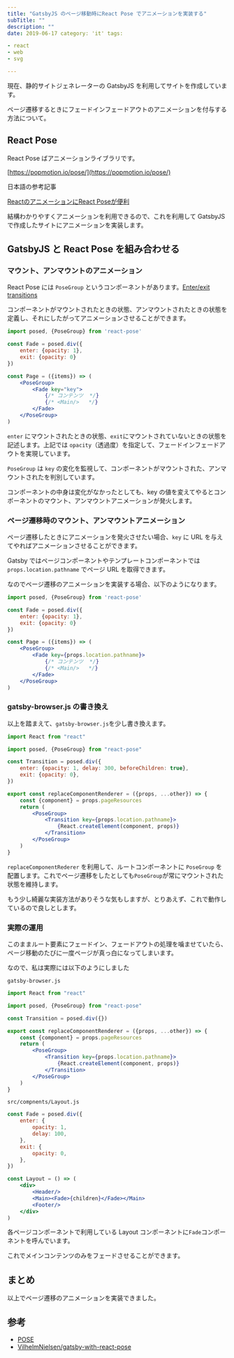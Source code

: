 ```yaml
---
title: "GatsbyJS のページ移動時にReact Pose でアニメーションを実装する"
subTitle: ""
description: ""
date: 2019-06-17 category: 'it' tags:

- react
- web
- svg

---
```


現在、静的サイトジェネレーターの GatsbyJS を利用してサイトを作成しています。

ページ遷移するときにフェードインフェードアウトのアニメーションを付与する方法について。

## React Pose

React Pose ばアニメーションライブラリです。

[https://popmotion.io/pose/](https://popmotion.io/pose/)

日本語の参考記事

[ReactのアニメーションにReact Poseが便利](https://qiita.com/seya/items/096862b488258f719e03)

結構わかりやすくアニメーションを利用できるので、これを利用して GatsbyJS で作成したサイトにアニメーションを実装します。

## GatsbyJS と React Pose を組み合わせる

### マウント、アンマウントのアニメーション

React Pose には `PoseGroup`
というコンポーネントがあります。[Enter/exit transitions](https://popmotion.io/pose/learn/react-exit-enter-transitions/)

コンポーネントがマウントされたときの状態、アンマウントされたときの状態を定義し、それにしたがってアニメーションさせることができます。

```jsx
import posed, {PoseGroup} from 'react-pose'

const Fade = posed.div({
    enter: {opacity: 1},
    exit: {opacity: 0}
})

const Page = ({items}) => (
    <PoseGroup>
        <Fade key="key">
            {/* コンテンツ  */}
            {/* <Main/>   */}
        </Fade>
    </PoseGroup>
)
```

`enter` にマウントされたときの状態、`exit`にマウントされていないときの状態を記述します。上記では `opacity`（透過度）を指定して、フェードインフェードアウトを実現しています。

`PoseGroup` は `key` の変化を監視して、コンポーネントがマウントされた、アンマウントされたを判別しています。

コンポーネントの中身は変化がなかったとしても、key の値を変えてやるとコンポーネントのマウント、アンマウントアニメーションが発火します。

### ページ遷移時のマウント、アンマウントアニメーション

ページ遷移したときにアニメーションを発火させたい場合、`key` に URL を与えてやればアニメーションさせることができます。

Gatsby ではページコンポーネントやテンプレートコンポーネントでは `props.location.pathname` でページ URL を取得できます。

なのでページ遷移のアニメーションを実装する場合、以下のようになります。

```jsx
import posed, {PoseGroup} from 'react-pose'

const Fade = posed.div({
    enter: {opacity: 1},
    exit: {opacity: 0}
})

const Page = ({items}) => (
    <PoseGroup>
        <Fade key={props.location.pathname}>
            {/* コンテンツ  */}
            {/* <Main/>   */}
        </Fade>
    </PoseGroup>
)
```

### gatsby-browser.js の書き換え

以上を踏まえて、`gatsby-browser.js`を少し書き換えます。

```jsx
import React from "react"

import posed, {PoseGroup} from "react-pose"

const Transition = posed.div({
    enter: {opacity: 1, delay: 300, beforeChildren: true},
    exit: {opacity: 0},
})

export const replaceComponentRenderer = ({props, ...other}) => {
    const {component} = props.pageResources
    return (
        <PoseGroup>
            <Transition key={props.location.pathname}>
                {React.createElement(component, props)}
            </Transition>
        </PoseGroup>
    )
}
```

`replaceComponentRederer` を利用して、ルートコンポーネントに `PoseGroup` を配置します。これでページ遷移をしたとしても`PoseGroup`が常にマウントされた状態を維持します。

もう少し綺麗な実装方法がありそうな気もしますが、とりあえず、これで動作しているので良しとします。

### 実際の運用

このままルート要素にフェードイン、フェードアウトの処理を噛ませていたら、ページ移動のたびに一度ページが真っ白になってしまいます。

なので、私は実際には以下のようにしました

`gatsby-browser.js`

```jsx
import React from "react"

import posed, {PoseGroup} from "react-pose"

const Transition = posed.div({})

export const replaceComponentRenderer = ({props, ...other}) => {
    const {component} = props.pageResources
    return (
        <PoseGroup>
            <Transition key={props.location.pathname}>
                {React.createElement(component, props)}
            </Transition>
        </PoseGroup>
    )
}
```

`src/compnents/Layout.js`

```jsx
const Fade = posed.div({
    enter: {
        opacity: 1,
        delay: 100,
    },
    exit: {
        opacity: 0,
    },
})

const Layout = () => (
    <div>
        <Header/>
        <Main><Fade>{children}</Fade></Main>
        <Footer/>
    </div>
)
```

各ページコンポーネントで利用している Layout コンポーネントに`Fade`コンポーネントを呼んでいます。

これでメインコンテンツのみをフェードさせることができます。

## まとめ

以上でページ遷移のアニメーションを実装できました。

## 参考

- [POSE](https://popmotion.io/pose/)
- [VilhelmNielsen/gatsby-with-react-pose](https://github.com/VilhelmNielsen/gatsby-with-react-pose)
